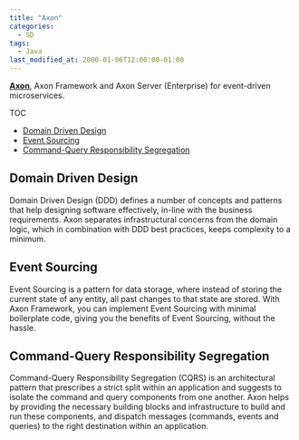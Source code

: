 ```yaml
---
title: "Axon"
categories:
  - SD
tags:
  - Java
last_modified_at: 2000-01-06T12:00:00-01:00
---
```


**[Axon](https://axoniq.io)**, Axon Framework and Axon Server (Enterprise) for event-driven microservices.

TOC

- [Domain Driven Design](#domain-driven-design)
- [Event Sourcing](#event-sourcing)
- [Command-Query Responsibility Segregation](#command-query-responsibility-segregation)


## Domain Driven Design

Domain Driven Design (DDD) defines a number of concepts and patterns that help designing software effectively, in-line with the business requirements. Axon separates infrastructural concerns from the domain logic, which in combination with DDD best practices, keeps complexity to a minimum.

## Event Sourcing

Event Sourcing is a pattern for data storage, where instead of storing the current state of any entity, all past changes to that state are stored. With Axon Framework, you can implement Event Sourcing with minimal boilerplate code, giving you the benefits of Event Sourcing, without the hassle.

## Command-Query Responsibility Segregation

Command-Query Responsibility Segregation (CQRS) is an architectural pattern that prescribes a strict split within an application and suggests to isolate the command and query components from one another. Axon helps by providing the necessary building blocks and infrastructure to build and run these components, and dispatch messages (commands, events and queries) to the right destination within an application.

